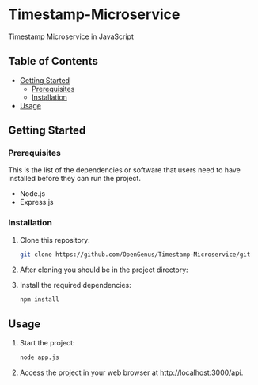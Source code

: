 # Timestamp-Microservice
Timestamp Microservice in JavaScript

## Table of Contents

- [Getting Started](#getting-started)
  - [Prerequisites](#prerequisites)
  - [Installation](#installation)
- [Usage](#usage)

## Getting Started

### Prerequisites

This is the list of the  dependencies or software that users need to have installed before they can run the project.

- Node.js
- Express.js

### Installation

1. Clone this repository:

   ```bash
   git clone https://github.com/OpenGenus/Timestamp-Microservice/git
   ```

2. After cloning you should be in the project directory:

3. Install the required dependencies:

   ```bash
   npm install
   ```

## Usage

1. Start the project:

   ```bash
   node app.js
   ```

2. Access the project in your web browser at [http://localhost:3000/api](http://localhost:3000/api).


